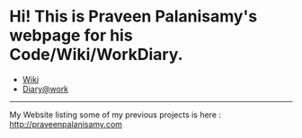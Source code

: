 
Hi! This is Praveen Palanisamy's webpage for his Code/Wiki/WorkDiary.
=========================================

* [Wiki](/wiki)
* [Diary@work](/workDiary)


--------------------------------------
My Website listing some of my previous projects is here : <http://praveenpalanisamy.com>

